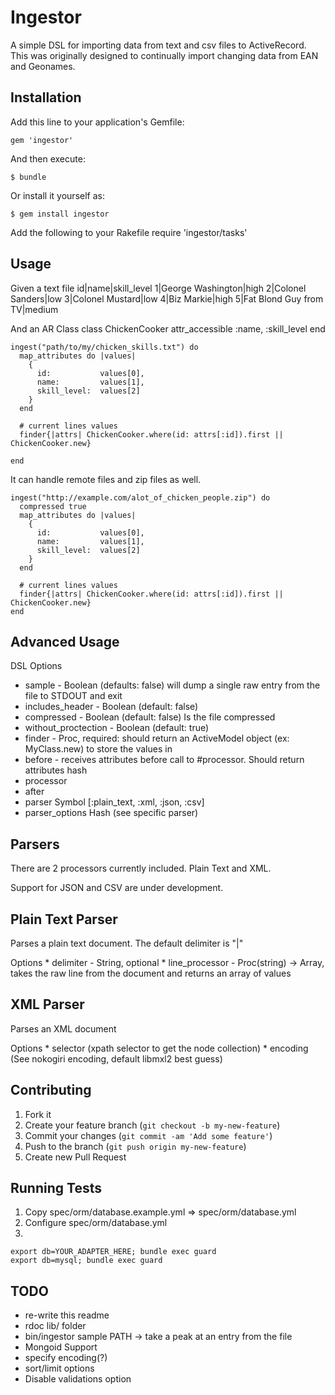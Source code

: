 # Ingestor

A simple DSL for importing data from text and csv files to ActiveRecord. This was originally designed to 
continually import changing data from EAN and Geonames.

## Installation

Add this line to your application's Gemfile:

    gem 'ingestor'

And then execute:

    $ bundle

Or install it yourself as:

    $ gem install ingestor

Add the following to your Rakefile
    require 'ingestor/tasks'
    
## Usage

  Given a text file
    id|name|skill_level
    1|George Washington|high
    2|Colonel Sanders|low
    3|Colonel Mustard|low
    4|Biz Markie|high
    5|Fat Blond Guy from TV|medium

  And an AR Class
    class ChickenCooker
      attr_accessible :name, :skill_level
    end

    ingest("path/to/my/chicken_skills.txt") do
      map_attributes do |values|
        {
          id:           values[0],
          name:         values[1],
          skill_level:  values[2]
        }
      end

      # current lines values
      finder{|attrs| ChickenCooker.where(id: attrs[:id]).first || ChickenCooker.new}

    end

  It can handle remote files and zip files as well.

    ingest("http://example.com/alot_of_chicken_people.zip") do
      compressed true
      map_attributes do |values|
        {
          id:           values[0],
          name:         values[1],
          skill_level:  values[2]
        }
      end

      # current lines values
      finder{|attrs| ChickenCooker.where(id: attrs[:id]).first || ChickenCooker.new}
    end


## Advanced Usage
DSL Options
  * sample - Boolean (defaults: false) will dump a single raw entry from the file to STDOUT and exit
  * includes_header - Boolean (default: false)
  * compressed - Boolean (default: false) Is the file compressed
  * without_proctection - Boolean (default: true)
  * finder - Proc, required: should return an ActiveModel object (ex: MyClass.new) to store the values in
  * before - receives attributes before call to #processor. Should return attributes hash
  * processor
  * after
  * parser Symbol [:plain_text, :xml, :json, :csv]
  * parser_options Hash (see specific parser)


## Parsers
There are 2 processors currently included. Plain Text and XML.

Support for JSON and CSV are under development.

## Plain Text Parser
  Parses a plain text document. The default delimiter is "|"

  Options
    * delimiter - String, optional
    * line_processor - Proc(string) -> Array, takes the raw line from the document and returns an array of values

## XML Parser
  Parses an XML document

  Options
    * selector (xpath selector to get the node collection)
    * encoding (See nokogiri encoding, default libmxl2 best guess)


## Contributing

1. Fork it
2. Create your feature branch (`git checkout -b my-new-feature`)
3. Commit your changes (`git commit -am 'Add some feature'`)
4. Push to the branch (`git push origin my-new-feature`)
5. Create new Pull Request

## Running Tests
  
  1. Copy spec/orm/database.example.yml => spec/orm/database.yml
  2. Configure spec/orm/database.yml
  3. 
    export db=YOUR_ADAPTER_HERE; bundle exec guard
    export db=mysql; bundle exec guard


## TODO
* re-write this readme
* rdoc lib/ folder
* bin/ingestor sample PATH -> take a peak at an entry from the file
* Mongoid Support
* specify encoding(?)
* sort/limit options
* Disable validations option